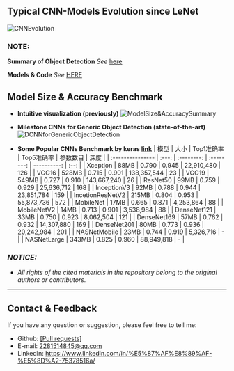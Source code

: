 ## Typical CNN-Models Evolution since LeNet

![CNNEvolution](https://github.com/mikelu-shanghai/TypicalCNN-ModelEvolution/blob/master/images/CNNEvolution.jpg)

### NOTE:
**Summary of Object Detection** *See* [here](https://github.com/mikelu-shanghai/ObjectDetection-SummaryNotes)

**Models & Code** *See* [HERE](https://github.com/mikelu-shanghai/TypicalCNN-ModelEvolution/tree/master/models)

## Model Size & Accuracy Benchmark

- **Intuitive visualization (previously)**
![ModelSize&AccuracySummary](https://github.com/mikelu-shanghai/TypicalCNN-ModelEvolution/blob/master/Benchmarks/ModelSize%26AccuracySummary.jpg)

- **Milestone CNNs for Generic Object Detection (state-of-the-art)**
![DCNNforGenericObjectDetection](https://github.com/mikelu-shanghai/TypicalCNN-ModelEvolution/blob/master/Benchmarks/DCNN%20architectures%20that%20were%20commonly%20used%20for%20generic%20object%20detection.png)

- **Some Popular CNNs Benchmark by keras [link](https://keras-cn.readthedocs.io/)**
| 模型             | 大小  | Top1准确率 | Top5准确率 |    参数数目 | 深度 |
| :--------------- | :---: | :--------: | :--------: | ----------: | :--: |
| Xception         | 88MB  |   0.790    |   0.945    |  22,910,480 | 126  |
| VGG16            | 528MB |   0.715    |   0.901    | 138,357,544 |  23  |
| VGG19            | 549MB |   0.727    |   0.910    | 143,667,240 |  26  |
| ResNet50         | 99MB  |   0.759    |   0.929    |  25,636,712 | 168  |
| InceptionV3      | 92MB  |   0.788    |   0.944    |  23,851,784 | 159  |
| IncetionResNetV2 | 215MB |   0.804    |   0.953    |  55,873,736 | 572  |
| MobileNet        | 17MB  |   0.665    |   0.871    |   4,253,864 |  88  |
| MobileNetV2      | 14MB  |   0.713    |   0.901    |   3,538,984 |  88  |
| DenseNet121      | 33MB  |   0.750    |   0.923    |   8,062,504 | 121  |
| DenseNet169      | 57MB  |   0.762    |   0.932    |  14,307,880 | 169  |
| DenseNet201      | 80MB  |   0.773    |   0.936    |  20,242,984 | 201  |
| NASNetMobile     | 23MB  |   0.744    |   0.919    |   5,326,716 |  -   |
| NASNetLarge      | 343MB |   0.825    |   0.960    |  88,949,818 |  -   |


### *NOTICE:*
- *All rights of the cited materials in the repository belong to the original authors or contributors.*

---
## Contact & Feedback
If you have any question or suggestion, please feel free to tell me:
- Github: [[Pull requests]](https://github.com/mikelu-shanghai/TypicalCNN-ModelEvolution/pulls)
- E-mail: 2281514845@qq.com
- LinkedIn: https://www.linkedin.com/in/%E5%87%AF%E8%89%AF-%E5%8D%A2-75378516a/
